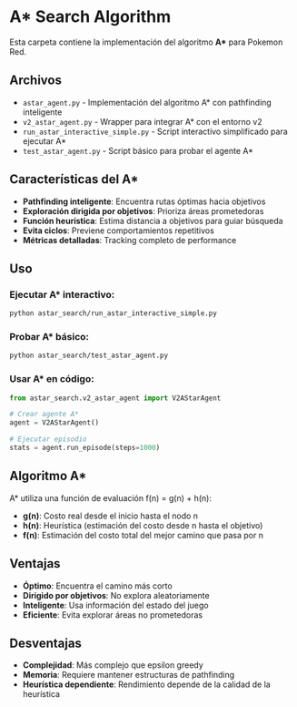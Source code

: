 # A* Search Algorithm

Esta carpeta contiene la implementación del algoritmo **A\*** para Pokemon Red.

## Archivos

- `astar_agent.py` - Implementación del algoritmo A* con pathfinding inteligente
- `v2_astar_agent.py` - Wrapper para integrar A* con el entorno v2
- `run_astar_interactive_simple.py` - Script interactivo simplificado para ejecutar A*
- `test_astar_agent.py` - Script básico para probar el agente A*

## Características del A*

- **Pathfinding inteligente**: Encuentra rutas óptimas hacia objetivos
- **Exploración dirigida por objetivos**: Prioriza áreas prometedoras
- **Función heurística**: Estima distancia a objetivos para guiar búsqueda
- **Evita ciclos**: Previene comportamientos repetitivos
- **Métricas detalladas**: Tracking completo de performance

## Uso

### Ejecutar A* interactivo:
```bash
python astar_search/run_astar_interactive_simple.py
```

### Probar A* básico:
```bash
python astar_search/test_astar_agent.py
```

### Usar A* en código:
```python
from astar_search.v2_astar_agent import V2AStarAgent

# Crear agente A*
agent = V2AStarAgent()

# Ejecutar episodio
stats = agent.run_episode(steps=1000)
```

## Algoritmo A*

A* utiliza una función de evaluación f(n) = g(n) + h(n):

- **g(n)**: Costo real desde el inicio hasta el nodo n
- **h(n)**: Heurística (estimación del costo desde n hasta el objetivo)
- **f(n)**: Estimación del costo total del mejor camino que pasa por n

## Ventajas

- **Óptimo**: Encuentra el camino más corto
- **Dirigido por objetivos**: No explora aleatoriamente
- **Inteligente**: Usa información del estado del juego
- **Eficiente**: Evita explorar áreas no prometedoras

## Desventajas

- **Complejidad**: Más complejo que epsilon greedy
- **Memoria**: Requiere mantener estructuras de pathfinding
- **Heurística dependiente**: Rendimiento depende de la calidad de la heurística